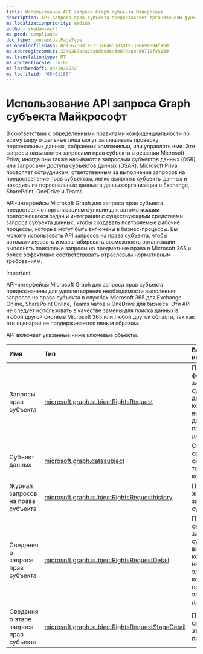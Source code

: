 ```yaml
---
title: Использование API запроса Graph субъекта Майкрософт
description: API запроса прав субъекта предоставляет организациям функциональные возможности для автоматизации повторяющихся задач и интеграции с существующими средствами запроса прав субъекта для создания повторяющихся рабочих процессов, которые могут соответствовать отраслевым нормативным требованиям.
ms.localizationpriority: medium
author: skadam-msft
ms.prod: compliance
doc_type: conceptualPageType
ms.openlocfilehash: 0d156730d1ec71376a853d3df9139669e094f9b0
ms.sourcegitcommit: 3240ab7eca16a0dde88a39079a89469710f45139
ms.translationtype: MT
ms.contentlocale: ru-RU
ms.lasthandoff: 05/18/2022
ms.locfileid: "65461186"
---
```

# <a name="use-the-microsoft-graph-subject-rights-request-api"></a>Использование API запроса Graph субъекта Майкрософт

В соответствии с определенными правилами конфиденциальности по всему миру отдельные лица могут запрашивать проверку персональных данных, собранных компаниями, или управлять ими. Эти запросы называются запросами прав субъекта в решении Microsoft Priva; иногда они также называются запросами субъектов данных (DSR) или запросами доступа субъектов данных (DSAR). Microsoft Priva позволяет сотрудникам, ответственным за выполнение запросов на предоставление прав субъектам, легко выявлять субъекты данных и находить их персональные данные в данных организации в Exchange, SharePoint, OneDrive и Teams. 

API-интерфейсы Microsoft Graph для запроса прав субъекта предоставляют организациям функции для автоматизации повторяющихся задач и интеграции с существующими средствами запроса субъекта данных, чтобы создавать повторяемые рабочие процессы, которые могут быть включены в бизнес-процессы. Вы можете использовать API запросов на права субъекта, чтобы автоматизировать и масштабировать возможность организации выполнять поисковые запросы на предметные права в Microsoft 365 и более эффективно соответствовать отраслевым нормативным требованиям.

> [!IMPORTANT]
> API-интерфейсы Microsoft Graph для запроса прав субъекта предназначены для удовлетворения необходимости выполнения запросов на права субъекта в службах Microsoft 365 для Exchange Online, SharePoint Online, Teams чатов и OneDrive для бизнеса. Эти API не следует использовать в качестве замены для поиска данных в любой другой системе Microsoft 365 или любой другой области, так как эти сценарии не поддерживаются явным образом.

API включает указанные ниже ключевые объекты.

| Имя | Тип       | Вариант использования |
|:-|:-|:-|
| Запросы прав субъекта | [microsoft.graph.subjectRightsRequest](subjectRightsRequest.md) | Представляет формальный запрос субъекта данных к контроллеру на выполнение действий с персональными данными. |
| Субъект данных | [microsoft.graph.datasubject](datasubject.md) | Содержит сведения, связанные с темой поиска контента. |
| Журнал запросов на права субъекта | [microsoft.graph.subjectRightsRequesthistory](subjectRightsRequesthistory.md) | Представляет журнал для запроса прав субъекта. |
| Сведения о запросе прав субъекта | [microsoft.graph.subjectRightsRequestDetail](subjectRightsRequestDetail.md) | Представляет сведения о запросе прав субъекта, включая количество найденных элементов, количество проверяемых элементов и т. д. |
| Сведения о этапе запроса прав субъекта | [microsoft.graph.subjectRightsRequestStageDetail](subjectRightsRequestStageDetail.md) | Представляет свойства этапов запроса прав субъекта. |


